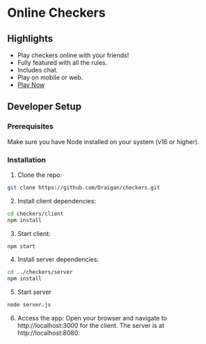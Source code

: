 # Online Checkers

## Highlights
- Play checkers online with your friends!
- Fully featured with all the rules.
- Includes chat.
- Play on mobile or web.
- [Play Now](https://draigancheckers.netlify.app/)

## Developer Setup

### Prerequisites

Make sure you have Node installed on your system (v16 or higher).

### Installation

1. Clone the repo:
```bash
git clone https://github.com/Draigan/checkers.git
```
2. Install client dependencies:
```bash
cd checkers/client
npm install
```
3. Start client:
```bash
npm start
```
4. Install server dependencies:
```bash
cd ../checkers/server
npm install
```
5. Start server
```bash
node server.js
```
6. Access the app:
Open your browser and navigate to http://localhost:3000 for the client.
The server is at http://localhost:8080.

